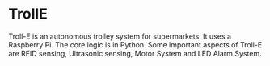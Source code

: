 # TrollE
Troll-E is an autonomous trolley system for supermarkets. It uses a Raspberry Pi. The core logic is in Python. Some important aspects of Troll-E are RFID sensing, Ultrasonic sensing, Motor System and LED Alarm System. 
